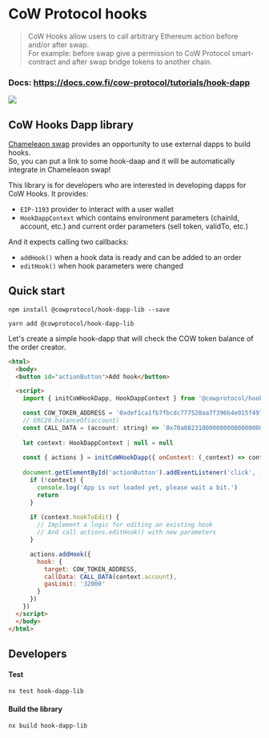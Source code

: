 # CoW Protocol hooks

>CoW Hooks allow users to call arbitrary Ethereum action before and/or after swap.  
>For example: before swap give a permission to CoW Protocol smart-contract and after swap bridge tokens to another chain.

### Docs: https://docs.cow.fi/cow-protocol/tutorials/hook-dapp

![](./demo.png)

## CoW Hooks Dapp library

[Chameleaon swap](https://chameleon.exchange/) provides an opportunity to use external dapps to build hooks.  
So, you can put a link to some hook-daap and it will be automatically integrate in Chameleaon swap!

This library is for developers who are interested in developing dapps for CoW Hooks.
It provides:
 - `EIP-1193` provider to interact with a user wallet
 - `HookDappContext` which contains environment parameters (chainId, account, etc.) and current order parameters (sell token, validTo, etc.)

And it expects calling two callbacks:
 - `addHook()` when a hook data is ready and can be added to an order
 - `editHook()` when hook parameters were changed

## Quick start

```
npm install @cowprotocol/hook-dapp-lib --save
```

```
yarn add @cowprotocol/hook-dapp-lib
```

Let's create a simple hook-dapp that will check the COW token balance of the order creator.

```html
<html>
  <body>
  <button id="actionButton">Add hook</button>

  <script>
    import { initCoWHookDapp, HookDappContext } from '@cowprotocol/hook-dapp-lib'

    const COW_TOKEN_ADDRESS = '0xdef1ca1fb7fbcdc777520aa7f396b4e015f497ab'
    // ERC20.balanceOf(account)
    const CALL_DATA = (account: string) => `0x70a08231000000000000000000000000${account.slice(2)}`
    
    let context: HookDappContext | null = null
  
    const { actions } = initCoWHookDapp({ onContext: (_context) => context = _context })
    
    document.getElementById('actionButton').addEventListener('click', () => {
      if (!context) {
        console.log('App is not loaded yet, please wait a bit.')
        return
      }
      
      if (context.hookToEdit) {
        // Implement a logic for editing an existing hook
        // And call actions.editHook() with new parameters
      }

      actions.addHook({
        hook: {
          target: COW_TOKEN_ADDRESS,
          callData: CALL_DATA(context.account),
          gasLimit: '32000'
        }
      })
    })
  </script>
  </body>
</html>
```

## Developers

#### Test

```
nx test hook-dapp-lib
```

#### Build the library

```
nx build hook-dapp-lib
```
